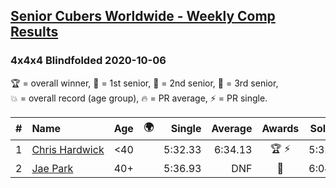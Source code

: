<style>table {white-space: nowrap;}</style>
<link rel="stylesheet" type="text/css" href="/scw-comp/css/flags.css" />

## [Senior Cubers Worldwide - Weekly Comp Results](/scw-comp/results/)
### 4x4x4 Blindfolded 2020-10-06

<span style="white-space: nowrap;">🏆 = overall winner</span>, <span style="white-space: nowrap;">🥇 = 1st senior</span>, <span style="white-space: nowrap;">🥈 = 2nd senior</span>, <span style="white-space: nowrap;">🥉 = 3rd senior</span>, <span style="white-space: nowrap;">💥 = overall record (age group)</span>, <span style="white-space: nowrap;">🔥 = PR average</span>, <span style="white-space: nowrap;">⚡ = PR single</span>.

| # | Name | Age | 🌍 | Single | Average | Awards | Solve 1 | Solve 2 | Solve 3 | Video |
| :--: | :-- | :--: | :--: | --: | --: | :--: | --: | --: | --: | :-- |
| 1 | [Chris Hardwick](../../persons/chris_hardwick/444bf.md) | <40 | <i class="flag flag-US" /> | 5:32.33 | 6:34.13 | 🏆 ⚡ | 5:32.33 | 6:26.21 | 7:43.85 | [Desktop](https://www.facebook.com/events/1046370112467687/permalink/1048651352239563) / [Mobile](https://m.facebook.com/events/1046370112467687?view=permalink&id=1048651352239563) |
| 2 | [Jae Park](../../persons/jae_park/444bf.md) | 40+ | <i class="flag flag-US" /> | 5:36.93 | DNF | 🥇 | 6:04.40 | DNF | 5:36.93 | [Desktop](https://www.facebook.com/events/1046370112467687/permalink/1046998639071501) / [Mobile](https://m.facebook.com/events/1046370112467687?view=permalink&id=1046998639071501) |

<!-- Global site tag (gtag.js) - Google Analytics -->
<script async src="https://www.googletagmanager.com/gtag/js?id=UA-86348435-3"></script>
<script>window.dataLayer = window.dataLayer || []; function gtag() {dataLayer.push(arguments);} gtag('js', new Date()); gtag('config', 'UA-86348435-3');</script>
